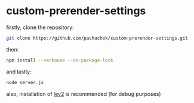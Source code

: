 # custom-prerender-settings
firstly, clone the repository:
```bash
git clone https://github.com/pashachek/custom-prerender-settings.git
```

then:
```bash
npm install --verbouse --no-package-lock
```

and lastly:
```bash
node server.js
```

also, installation of [lev2](https://github.com/maxlath/lev2) is recommended (for debug purposes)
